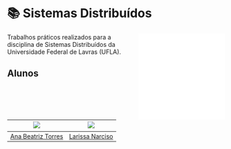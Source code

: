 # 📚 Sistemas Distribuídos
<img align="right" width="200" src="sd.png">
Trabalhos práticos realizados para a disciplina de Sistemas Distribuídos da Universidade Federal de Lavras (UFLA).

## Alunos
| <img width="200" src="https://avatars.githubusercontent.com/u/71350840?v=4"> | <img width="200" src="https://avatars.githubusercontent.com/u/97248900?v=4"> |
| --------------------------------------------------------- | -------------------------------------------------------- |
| [Ana Beatriz Torres](https://github.com/anabrtorres)       | [Larissa Narciso](https://github.com/larisnarciso)       |
